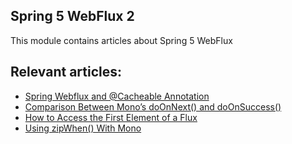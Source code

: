 ## Spring 5 WebFlux 2

This module contains articles about Spring 5 WebFlux

## Relevant articles:
- [Spring Webflux and @Cacheable Annotation](https://www.baeldung.com/spring-webflux-cacheable)
- [Comparison Between Mono’s doOnNext() and doOnSuccess()](https://www.baeldung.com/mono-doonnext-doonsuccess)
- [How to Access the First Element of a Flux](https://www.baeldung.com/java-flux-first-element)
- [Using zipWhen() With Mono](https://www.baeldung.com/java-mono-zipwhen)
